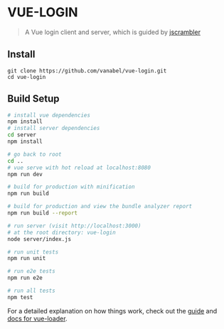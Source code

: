 # VUE-LOGIN

> A Vue login client and server, which is guided by [jscrambler](https://blog.jscrambler.com/vue-js-authentication-system-with-node-js-backend)

## Install
```git
git clone https://github.com/vanabel/vue-login.git
cd vue-login
```

## Build Setup

``` bash
# install vue dependencies
npm install
# install server dependencies 
cd server
npm install

# go back to root
cd ..
# vue serve with hot reload at localhost:8080
npm run dev

# build for production with minification
npm run build

# build for production and view the bundle analyzer report
npm run build --report

# run server (visit http://localhost:3000)
# at the root directory: vue-login
node server/index.js

# run unit tests
npm run unit

# run e2e tests
npm run e2e

# run all tests
npm test
```

For a detailed explanation on how things work, check out the [guide](http://vuejs-templates.github.io/webpack/) and [docs for vue-loader](http://vuejs.github.io/vue-loader).
